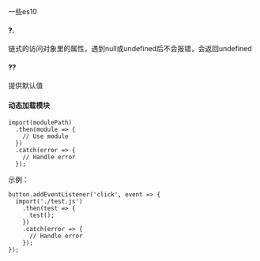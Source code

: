一些es10
#### ?.
链式的访问对象里的属性，遇到null或undefined后不会报错，会返回undefined

#### ??
提供默认值

#### 动态加载模块
```
import(modulePath)
  .then(module => {
    // Use module
  })
  .catch(error => {
    // Handle error
  });

```
示例：
```
button.addEventListener('click', event => {
  import('./test.js')
    .then(test => {
      test();
    })
    .catch(error => {
      // Handle error
    });
});
```

